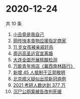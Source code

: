 # 2020-12-24

共 10 条

<!-- BEGIN -->
<!-- 最后更新时间 Thu Dec 24 2020 06:10:25 GMT+0800 (CST) -->
1. [小丑竟是我自己](https://www.zhihu.com/search?q=小丑竟是我自己)
1. [网传快本食物应援指定商家](https://www.zhihu.com/search?q=快乐大本营)
1. [11 岁女孩被亲戚奸杀](https://www.zhihu.com/search?q=女孩被亲戚奸杀)
1. [周迅高圣远官宣离婚](https://www.zhihu.com/search?q=周迅高圣远)
1. [大连全面开展核酸检测](https://www.zhihu.com/search?q=大连疫情)
1. [万能青年旅店《冀西南林路行》](https://www.zhihu.com/search?q=万能青年旅店)
1. [新增 45 人抵制于正郭敬明](https://www.zhihu.com/search?q=于正郭敬明)
1. [北京顺义疑似出现新冠病例](https://www.zhihu.com/search?q=北京顺义疫情)
1. [2021 考研人数达到 377 万](https://www.zhihu.com/search?q=考研人数)
1. [沉尸公厕案被告改判死缓](https://www.zhihu.com/search?q=沉尸公厕案)
<!-- END -->
